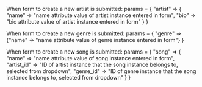 When form to create a new artist is submitted:
params = {
  "artist" => {
    "name" => "name attribute value of artist instance entered in form",
    "bio" => "bio attribute value of artist instance entered in form"
  }
}

When form to create a new genre is submitted:
params = {
  "genre" => {"name" => "name attribute value of genre instance entered in form"}
}

When form to create a new song is submitted:
params = {
  "song" => {
    "name" => "name attribute value of song instance entered in form",
    "artist_id" => "ID of artist instance that the song instance belongs to, selected from dropdown",
    "genre_id" => "ID of genre instance that the song instance belongs to, selected from dropdown"
  }
}
